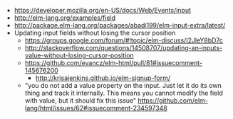 - https://developer.mozilla.org/en-US/docs/Web/Events/input
- http://elm-lang.org/examples/field
- http://package.elm-lang.org/packages/abadi199/elm-input-extra/latest/
- Updating input fields without losing the cursor position
  - https://groups.google.com/forum/#!topic/elm-discuss/I2JleY8bD7c
  - http://stackoverflow.com/questions/14508707/updating-an-inputs-value-without-losing-cursor-position
  - https://github.com/evancz/elm-html/pull/81#issuecomment-145676200
    - http://krisajenkins.github.io/elm-signup-form/
  - "you do not add a value property on the input. Just let it do its own thing and track it internally. This means you cannot modify the field with value, but it should fix this issue" https://github.com/elm-lang/html/issues/62#issuecomment-234597348
